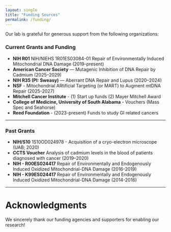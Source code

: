 ```yaml
---
layout: single
title: "Funding Sources"
permalink: /funding/
---
```


Our lab is grateful for generous support from the following organizations:

### Current Grants and Funding

- **NIH R01** NIH/NIEHS 1R01ES03084-01 Repair of Environmentally Induced Mitochondrial DNA Damage (2019-present)
- **American Cancer Society** — Mutagenic Inhibition of DNA Repair by Cadmium (2025–2029)
- **NIH R35 (PI: Sweasy)** — Aberrant DNA Repair and Lupus (2020–2024)
- **NSF** - Mitochondrial ARtificial Targeting (or MART) to Augment mtDNA Repair (2025-2027)
- **Mitchell Cancer Institute** - (1) Start up funds (2) Mayer Mitchell Award
- **College of Medicine, University of South Alabama** - Vouchers (Mass Spec and Seahorse)
- **Reed Foundation** - (2023-present) Funds to study GI related cancers

---

### Past Grants

- **NIH/S10** 1S10OD024978 - Acquisition of a cryo-electron microscope (UAB; 2020)
- **CCTS Voucher** Analysis of cadmium levels in the blood of patients diagnosed with cancer (2019–2020)
- **NIH - R00ES024417** Repair of Environmentally and Endogenously Induced Oxidized Mitochondrial-DNA Damage (2016-2019)
- **NIH - K99ES024417** Repair of Environmentally and Endogenously Induced Oxidized Mitochondrial-DNA Damage (2014-2016)

---

# Acknowledgments

We sincerely thank our funding agencies and supporters for enabling our research!
